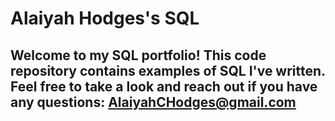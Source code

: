 # Alaiyah Hodges's SQL

## Welcome to my SQL portfolio! This code repository contains examples of SQL I've written. Feel free to take a look and reach out if you have any questions: AlaiyahCHodges@gmail.com

